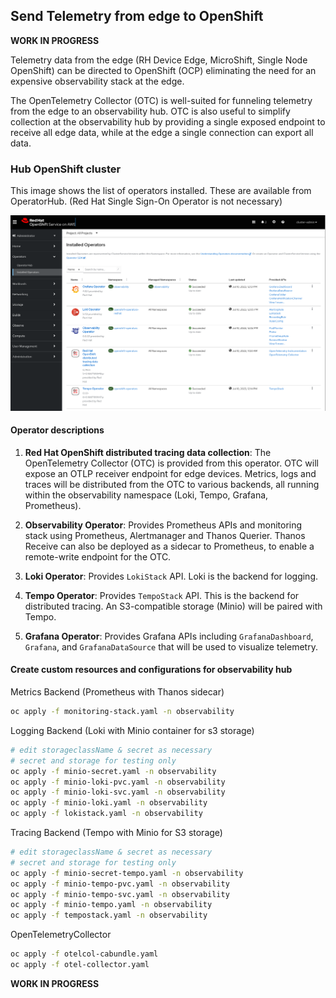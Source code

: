 ## Send Telemetry from edge to OpenShift

**WORK IN PROGRESS**

Telemetry data from the edge (RH Device Edge, MicroShift, Single Node OpenShift) can be directed to OpenShift (OCP)
eliminating the need for an expensive observability stack at the edge.

The OpenTelemetry Collector (OTC) is well-suited for funneling telemetry from the edge to an observability hub.
OTC is also useful to simplify collection at the observability hub by providing a single exposed endpoint to
receive all edge data, while at the edge a single connection can export all data.

### Hub OpenShift cluster

This image shows the list of operators installed. These are available from OperatorHub.
(Red Hat Single Sign-On Operator is not necessary)

![Installed operators](../images/hub-installed-operators.png)

#### Operator descriptions

1. **Red Hat OpenShift distributed tracing data collection**: The OpenTelemetry Collector (OTC) is provided from this operator. OTC will expose
an OTLP receiver endpoint for edge devices. Metrics, logs and traces will be distributed from the OTC to various backends, all running
within the observability namespace (Loki, Tempo, Grafana, Prometheus).

2. **Observability Operator**: Provides Prometheus APIs and monitoring stack using Prometheus, Alertmanager and Thanos Querier.
Thanos Receive can also be deployed as a sidecar to Prometheus, to enable a remote-write endpoint for the OTC.

3. **Loki Operator**: Provides `LokiStack` API. Loki is the backend for logging.

4. **Tempo Operator**: Provides `TempoStack` API. This is the backend for distributed tracing. An S3-compatible storage (Minio) will be paired with Tempo.

5. **Grafana Operator**: Provides Grafana APIs including `GrafanaDashboard`, `Grafana`, and `GrafanaDataSource` that will be used to visualize telemetry.

#### Create custom resources and configurations for observability hub

Metrics Backend (Prometheus with Thanos sidecar)

```bash
oc apply -f monitoring-stack.yaml -n observability
```

Logging Backend (Loki with Minio container for s3 storage)

```bash
# edit storageclassName & secret as necessary
# secret and storage for testing only
oc apply -f minio-secret.yaml -n observability
oc apply -f minio-loki-pvc.yaml -n observability
oc apply -f minio-loki-svc.yaml -n observability
oc apply -f minio-loki.yaml -n observability
oc apply -f lokistack.yaml -n observability
```

Tracing Backend (Tempo with Minio for S3 storage)

```bash
# edit storageclassName & secret as necessary
# secret and storage for testing only
oc apply -f minio-secret-tempo.yaml -n observability
oc apply -f minio-tempo-pvc.yaml -n observability
oc apply -f minio-tempo-svc.yaml -n observability
oc apply -f minio-tempo.yaml -n observability
oc apply -f tempostack.yaml -n observability
```

OpenTelemetryCollector

```bash
oc apply -f otelcol-cabundle.yaml
oc apply -f otel-collector.yaml
```
**WORK IN PROGRESS**
